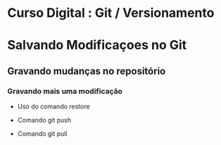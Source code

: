 # Curso Digital : Git / Versionamento

# Salvando Modificaçoes no Git

## Gravando mudanças no repositório

### Gravando mais uma modificação

* Uso do comando restore

* Comando git push

* Comando git pull
